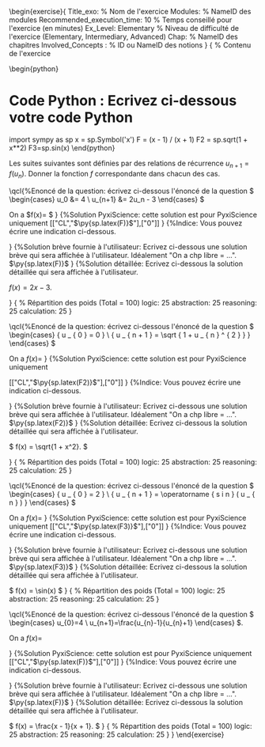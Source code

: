 \begin{exercise}{
Title_exo: % Nom de l'exercice
Modules: % NameID des modules
Recommended_execution_time: 10 % Temps conseillé pour l'exercice (en minutes)
Ex_Level: Elementary % Niveau de difficulté de l'exercice (Elementary, Intermediary, Advanced)
Chap: % NameID des chapitres
Involved_Concepts : % ID ou NameID des notions
}
{
% Contenu de l'exercice


\begin{python}
# Code Python : Ecrivez ci-dessous votre code Python
import sympy as sp
x = sp.Symbol('x')
F = (x - 1) / (x + 1)
F2 = sp.sqrt(1 + x**2)
F3=sp.sin(x)
\end{python}

Les suites suivantes sont définies par des relations de récurrence 
$u_{n+1}=f\left(u_{n}\right)$. 
Donner la fonction $f$ correspondante dans chacun des cas.


\qcl{%Enoncé de la question: écrivez ci-dessous l'énoncé de la question
$
\begin{cases}
u_0 &= 4 \\
u_{n+1} &= 2u_n - 3
\end{cases}
$

  On a $f(x)=
$
}
{%Solution PyxiScience: cette solution est pour PyxiScience uniquement
[["CL","$\py{sp.latex(F)}$"],["0"]]
}
{%Indice: Vous pouvez écrire une indication ci-dessous.

}
{%Solution brève fournie à l'utilisateur: Ecrivez ci-dessous une solution brève qui sera affichée à l'utilisateur. Idéalement "On a chp libre = ...".  
$\py{sp.latex(F)}$
}
{%Solution détaillée: Ecrivez ci-dessous la solution détaillée qui sera affichée à l'utilisateur.

 $f(x) = 2x - 3$.

}
{
% Répartition des poids (Total = 100)
logic: 25
abstraction: 25
reasoning: 25
calculation: 25
}

\qcl{%Enoncé de la question: écrivez ci-dessous l'énoncé de la question
$
\begin{cases}
   { u _ { 0 } = 0 } \\
   { u _ { n + 1 } = \sqrt { 1 + u _ { n } ^ { 2 } } }
\end{cases}
$

  On a $f(x)=$
}
{%Solution PyxiScience: cette solution est pour PyxiScience uniquement

 [["CL","$\py{sp.latex(F2)}$"],["0"]]
}
{%Indice: Vous pouvez écrire une indication ci-dessous.

}
{%Solution brève fournie à l'utilisateur: Ecrivez ci-dessous une solution brève qui sera affichée à l'utilisateur. Idéalement "On a chp libre = ...".  
$\py{sp.latex(F2)}$
}
{%Solution détaillée: Ecrivez ci-dessous la solution détaillée qui sera affichée à l'utilisateur.
 
   $
      f(x) = \sqrt{1 + x^2}.
   $
   
}
{
% Répartition des poids (Total = 100)
logic: 25
abstraction: 25
reasoning: 25
calculation: 25
}

\qcl{%Enoncé de la question: écrivez ci-dessous l'énoncé de la question
$
\begin{cases}
   { u _ { 0 } = 2 } \\
   { u _ { n + 1 } = \operatorname { s i n } ( u _ { n } ) }
\end{cases}
$

  On a $f(x)=$
}
{%Solution PyxiScience: cette solution est pour PyxiScience uniquement
[["CL","$\py{sp.latex(F3)}$"],["0"]]
}
{%Indice: Vous pouvez écrire une indication ci-dessous.

}
{%Solution brève fournie à l'utilisateur: Ecrivez ci-dessous une solution brève qui sera affichée à l'utilisateur. Idéalement "On a chp libre = ...".  
$\py{sp.latex(F3)}$
}
{%Solution détaillée: Ecrivez ci-dessous la solution détaillée qui sera affichée à l'utilisateur.

   $
      f(x) = \sin(x) 
   $
}
{
% Répartition des poids (Total = 100)
logic: 25
abstraction: 25
reasoning: 25
calculation: 25
}

\qcl{%Enoncé de la question: écrivez ci-dessous l'énoncé de la question
$
\begin{cases}
   u_{0}=4 \\
   u_{n+1}=\frac{u_{n}-1}{u_{n}+1}
\end{cases}
$.

  On a $f(x)=$

}
{%Solution PyxiScience: cette solution est pour PyxiScience uniquement
[["CL","$\py{sp.latex(F)}$"],["0"]]
}
{%Indice: Vous pouvez écrire une indication ci-dessous.

}
{%Solution brève fournie à l'utilisateur: Ecrivez ci-dessous une solution brève qui sera affichée à l'utilisateur. Idéalement "On a chp libre = ...".  
$\py{sp.latex(F)}$
}
{%Solution détaillée: Ecrivez ci-dessous la solution détaillée qui sera affichée à l'utilisateur.
   
   $
      f(x) = \frac{x - 1}{x + 1}.
   $
}
{
% Répartition des poids (Total = 100)
logic: 25
abstraction: 25
reasoning: 25
calculation: 25
}
}
\end{exercise}
